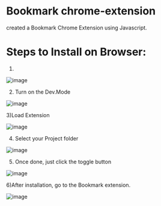 # Bookmark chrome-extension
created a Bookmark Chrome Extension using Javascript.

# Steps to Install on Browser:

1)
![image](https://user-images.githubusercontent.com/112558970/189939432-055287c0-f7c8-4bd7-9467-6d1cd9af8730.png)

2) Turn on the Dev.Mode</br>

![image](https://user-images.githubusercontent.com/112558970/189939586-e7fea34c-d17c-4c17-82e7-44ff20261877.png)

3)Load Extension</br>

![image](https://user-images.githubusercontent.com/112558970/189939689-d1f17a44-83ed-496b-bdb9-0b2faa932bea.png)

4) Select your Project folder</br>

![image](https://user-images.githubusercontent.com/112558970/189939915-ad8c7fce-19f5-41fc-91bc-a1017e35e533.png)

5) Once done, just click the toggle button</br>

![image](https://user-images.githubusercontent.com/112558970/189940036-5873dfd5-0094-4a02-8e2c-bf602d5cb189.png)

6)After installation, go to the Bookmark extension.</br>

![image](https://user-images.githubusercontent.com/112558970/189940644-2075d7c5-e362-467b-901c-8379a3b34d62.png)
